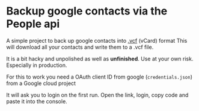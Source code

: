 # Backup google contacts via the People api

A simple project to back up google contacts into [.vcf](https://tools.ietf.org/html/rfc6350#section-6.3.1) (vCard) format
This will download all your contacts and write them to a .vcf file.

It is a bit hacky and unpolished as well as **unfinished**.
Use at your own risk. Especially in production.

For this to work you need a OAuth client ID from google (`credentials.json`) from a
Google cloud project

It will ask you to login on the first run.
Open the link, login, copy code and paste it into the console.
